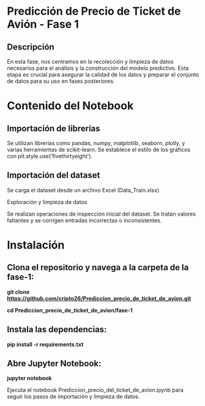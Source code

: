 
 # Predicción de Precio de Ticket de Avión - Fase 1

## Descripción
En esta fase, nos centramos en la recolección y limpieza de datos necesarios para el análisis y la construcción del modelo predictivo. Esta etapa es crucial para asegurar la calidad de los datos y preparar el conjunto de datos para su uso en fases posteriores.

# Contenido del Notebook

## Importación de librerías

Se utilizan librerías como pandas, numpy, matplotlib, seaborn, plotly, y varias herramientas de scikit-learn.
Se establece el estilo de los gráficos con plt.style.use('fivethirtyeight').

## Importación del dataset

Se carga el dataset desde un archivo Excel (Data_Train.xlsx).

Exploración y limpieza de datos

Se realizan operaciones de inspección inicial del dataset.
Se tratan valores faltantes y se corrigen entradas incorrectas o inconsistentes.

# Instalación

## Clona el repositorio y navega a la carpeta de la fase-1:

**git clone https://github.com/cripto26/Prediccion_precio_de_ticket_de_avion.git**

**cd Prediccion_precio_de_ticket_de_avion/fase-1**

## Instala las dependencias:

**pip install -r requirements.txt**

## Abre Jupyter Notebook:

**jupyter notebook**


Ejecuta el notebook Prediccion_precio_del_ticket_de_avion.ipynb para seguir los pasos de importación y limpieza de datos.
